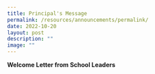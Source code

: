 ```yaml
---
title: Principal's Message
permalink: /resources/announcements/permalink/
date: 2022-10-20
layout: post
description: ""
image: ""
---
```




**Welcome Letter from School Leaders**

